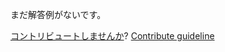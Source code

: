 
まだ解答例がないです。

[コントリビュートしませんか](https://github.com/BFEdev/BFE.dev-solutions/blob/main/quiz/this-v_ja.md)?  [Contribute guideline](https://github.com/BFEdev/BFE.dev-solutions#how-to-contribute)
